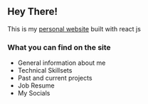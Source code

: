 ## Hey There!

This is my <a href="http://lochungtin.github.io/site">personal website</a> built with react js

### What you can find on the site

- General information about me
- Technical Skillsets
- Past and current projects
- Job Resume
- My Socials
